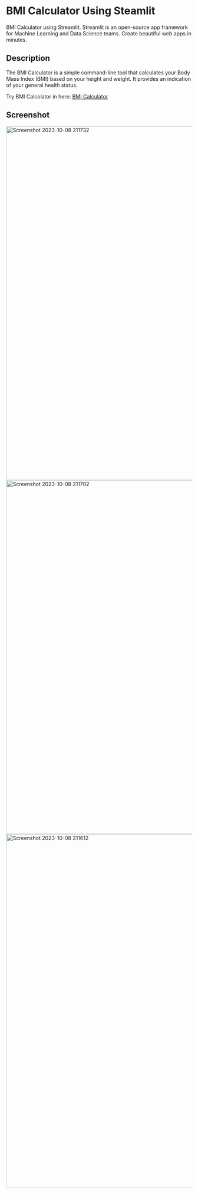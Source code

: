 # BMI Calculator Using Steamlit
BMI Calculator using Streamlit. Streamlit is an open-source app framework for Machine Learning and Data Science teams. Create beautiful web apps in minutes.

## Description
The BMI Calculator is a simple command-line tool that calculates your Body Mass Index (BMI) based on your height and weight. It provides an indication of your general health status.

Try BMI Calcolator in here:
[BMI Calculator](https://bmicalculator-usingsteamlit-ygum7pxbgxdttsmevxv3mc.streamlit.app/)

## Screenshot
<img width="960" alt="Screenshot 2023-10-08 211732" src="https://github.com/akmalia3/BMI_Calculator-Using_Steamlit/assets/101547800/c19ad136-7850-420c-ac75-4d084d9cee0c">

<img width="960" alt="Screenshot 2023-10-08 211702" src="https://github.com/akmalia3/BMI_Calculator-Using_Steamlit/assets/101547800/1d19fc44-665d-464b-a9fb-872b232751b4">

<img width="960" alt="Screenshot 2023-10-08 211612" src="https://github.com/akmalia3/BMI_Calculator-Using_Steamlit/assets/101547800/e887dfc8-b52b-4ec4-a6e8-ef28954fb4b9">
